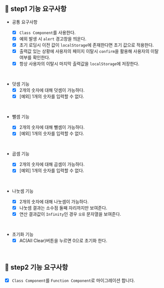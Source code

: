 ## 🎯 step1 기능 요구사항

- 공통 요구사항

  - [x] `Class Component`를 사용한다.
  - [x] 예외 발생 시 `alert` 경고창을 띄운다.
  - [x] 초기 로딩시 이전 값이 `localStorage`에 존재한다면 초기 값으로 적용한다.
  - [x] 출력값 있는 상황에 사용자의 페이지 이탈시 `confirm`을 활용해 사용자의 이탈 여부를 확인한다.
  - [x] 항상 사용자의 이탈시 마지막 출력값을 `localStorage`에 저장한다.

<br>

- 덧셈 기능
  - [x] 2개의 숫자에 대해 덧셈이 가능하다.
  - [x] [예외] 1개의 숫자를 입력할 수 없다.

<br>

- 뺄셈 기능

  - [x] 2개의 숫자에 대해 뺄셈이 가능하다.
  - [x] [예외] 1개의 숫자를 입력할 수 없다.

<br>

- 곱셈 기능

  - [x] 2개의 숫자에 대해 곱셈이 가능하다.
  - [x] [예외] 1개의 숫자를 입력할 수 없다.

<br>

- 나눗셈 기능

  - [x] 2개의 숫자에 대해 나눗셈이 가능하다.
  - [x] 나눗셈 결과는 소수점 둘째 자리까지만 보여준다.
  - [x] 연산 결과값이 `Infinity`인 경우 `오류` 문자열을 보여준다.

<br>

- 초기화 기능
  - [x] AC(All Clear)버튼을 누르면 0으로 초기화 한다.

<br>

## 🎯 step2 기능 요구사항

- [x] `Class Component`를 `Function Component`로 마이그레이션 합니다.
